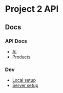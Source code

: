 # Project 2 API

## Docs

### API Docs

- [AI](./docs/api/ai.md)
- [Products](./docs/api/products.md)

### Dev

- [Local setup](./docs/dev/local-setup.md)
- [Server setup](./docs/dev/sever-setup.md)
